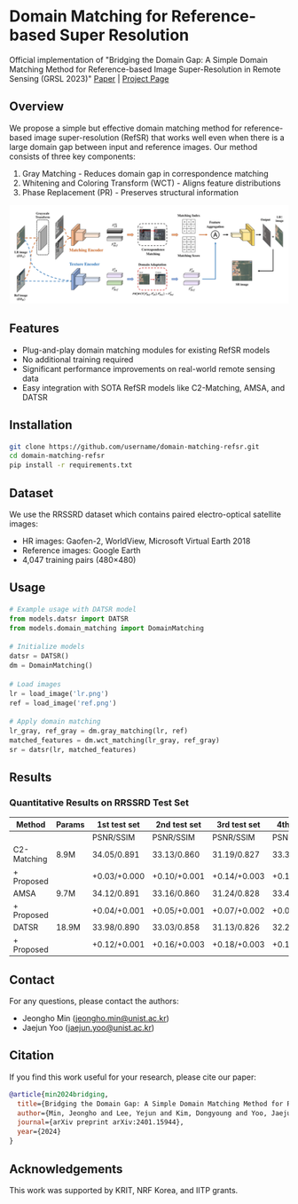 # Domain Matching for Reference-based Super Resolution

Official implementation of "Bridging the Domain Gap: A Simple Domain Matching Method for Reference-based Image Super-Resolution in Remote Sensing (GRSL 2023)"
[Paper](https://arxiv.org/pdf/2401.15944.pdf) | [Project Page](#)
## Overview
We propose a simple but effective domain matching method for reference-based image super-resolution (RefSR) that works well even when there is a large domain gap between input and reference images. Our method consists of three key components:

1. Gray Matching - Reduces domain gap in correspondence matching
2. Whitening and Coloring Transform (WCT) - Aligns feature distributions 
3. Phase Replacement (PR) - Preserves structural information

![overview](Overview-1.png)

## Features
- Plug-and-play domain matching modules for existing RefSR models
- No additional training required
- Significant performance improvements on real-world remote sensing data
- Easy integration with SOTA RefSR models like C2-Matching, AMSA, and DATSR

## Installation

```bash
git clone https://github.com/username/domain-matching-refsr.git
cd domain-matching-refsr
pip install -r requirements.txt
```

## Dataset
We use the RRSSRD dataset which contains paired electro-optical satellite images:
- HR images: Gaofen-2, WorldView, Microsoft Virtual Earth 2018
- Reference images: Google Earth
- 4,047 training pairs (480×480)

## Usage

```python
# Example usage with DATSR model
from models.datsr import DATSR
from models.domain_matching import DomainMatching

# Initialize models
datsr = DATSR()
dm = DomainMatching()

# Load images
lr = load_image('lr.png')
ref = load_image('ref.png')

# Apply domain matching
lr_gray, ref_gray = dm.gray_matching(lr, ref)
matched_features = dm.wct_matching(lr_gray, ref_gray)
sr = datsr(lr, matched_features)
```

## Results

### Quantitative Results on RRSSRD Test Set

| Method | Params | 1st test set | 2nd test set | 3rd test set | 4th test set |
|--------|---------|--------------|--------------|--------------|--------------|
|        |         | PSNR/SSIM    | PSNR/SSIM    | PSNR/SSIM    | PSNR/SSIM    |
| C2-Matching | 8.9M | 34.05/0.891 | 33.13/0.860 | 31.19/0.827 | 33.37/0.847 |
| + Proposed |     | +0.03/+0.000 | +0.10/+0.001 | +0.14/+0.003 | +0.12/+0.001 |
| AMSA | 9.7M | 34.12/0.891 | 33.16/0.860 | 31.24/0.828 | 33.43/0.847 |
| + Proposed |     | +0.04/+0.001 | +0.05/+0.001 | +0.07/+0.002 | +0.07/+0.002 |
| DATSR | 18.9M | 33.98/0.890 | 33.03/0.858 | 31.13/0.826 | 32.28/0.845 |
| + Proposed |     | +0.12/+0.001 | +0.16/+0.003 | +0.18/+0.003 | +0.16/+0.002 |



## Contact
For any questions, please contact the authors:
- Jeongho Min (jeongho.min@unist.ac.kr)
- Jaejun Yoo (jaejun.yoo@unist.ac.kr)

## Citation
If you find this work useful for your research, please cite our paper:
```bibtex
@article{min2024bridging,
  title={Bridging the Domain Gap: A Simple Domain Matching Method for Reference-based Image Super-Resolution in Remote Sensing},
  author={Min, Jeongho and Lee, Yejun and Kim, Dongyoung and Yoo, Jaejun},
  journal={arXiv preprint arXiv:2401.15944},
  year={2024}
}
```

## Acknowledgements
This work was supported by KRIT, NRF Korea, and IITP grants.
